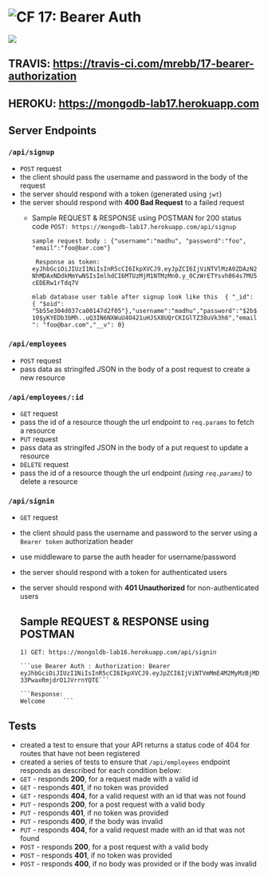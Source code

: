 ![CF](https://camo.githubusercontent.com/70edab54bba80edb7493cad3135e9606781cbb6b/687474703a2f2f692e696d6775722e636f6d2f377635415363382e706e67) 17: Bearer Auth
===
<img src="https://travis-ci.com/mrebb/17-bearer-authorization.svg?branch=madhu">

## TRAVIS: https://travis-ci.com/mrebb/17-bearer-authorization

## HEROKU: https://mongodb-lab17.herokuapp.com

## Server Endpoints

### `/api/signup`
* `POST` request
* the client should pass the username and password in the body of the request
* the server should respond with a token (generated using `jwt`)
* the server should respond with **400 Bad Request** to a failed request
    * Sample REQUEST & RESPONSE using POSTMAN for 200 status code
    ```POST: https://mongodb-lab17.herokuapp.com/api/signup```

      ```sample request body : {"username":"madhu", "password":"foo", "email":"foo@bar.com"}```

      ``` Response as token: eyJhbGciOiJIUzI1NiIsInR5cCI6IkpXVCJ9.eyJpZCI6IjViNTVlMzA0ZDAzN2NhMDAxNDdkMmYwNSIsImlhdCI6MTUzMjM1NTMzMn0.y_0CzWrETYsvh064s7MU5cEDERw1rTdq7V```

      ```mlab database user table after signup look like this  { "_id": { "$oid": "5b55e304d037ca00147d2f05"},"username":"madhu","password":"$2b$10$yKYEDb3bMh..uQ3IN6NXWuU4O421uHJSX8UQrCKIGlTZ38uVk3h6","email": "foo@bar.com","__v": 0}         ```

### `/api/employees`
* `POST` request
* pass data as stringifed JSON in the body of a post request to create a new resource

### `/api/employees/:id`
* `GET` request
* pass the id of a resource though the url endpoint to `req.params` to fetch a resource   
* `PUT` request
* pass data as stringifed JSON in the body of a put request to update a resource
* `DELETE` request
* pass the id of a resource though the url endpoint *(using `req.params`)* to delete a resource   

### `/api/signin`
* `GET` request
* the client should pass the username and password to the server using a `Bearer token` authorization header
* use middleware to parse the auth header for username/password
* the server should respond with a token for authenticated users
* the server should respond with **401 Unauthorized** for non-authenticated users
    ## Sample REQUEST & RESPONSE using POSTMAN
     ```1) GET: https://mongoldb-lab16.herokuapp.com/api/signin```

      ```use Bearer Auth : Authorization: Bearer eyJhbGciOiJIUzI1NiIsInR5cCI6IkpXVCJ9.eyJpZCI6IjViNTVmMmE4M2MyMzBjMDAxNDYwNTA1MiIsImlhdCI6MTUzMjM1OTMzNn0.goaByCHn4VnC1FIMbumW-33PwaxRmjdrO1JVrrnYQTE```
      
      ```Response:                                                 Welcome     ```

## Tests
* created a test to ensure that your API returns a status code of 404 for routes that have not been registered
* created a series of tests to ensure that `/api/employees` endpoint responds as described for each condition below:
* `GET` - responds **200**, for a request made with a valid id
* `GET` - responds **401**, if no token was provided
* `GET` - responds **404**, for a valid request with an id that was not found
* `PUT` - responds **200**, for a post request with a valid body
* `PUT` - responds **401**, if no token was provided
* `PUT` - responds **400**, if the body was invalid
* `PUT` - responds **404**, for a valid request made with an id that was not found
* `POST` - responds **200**, for a post request with a valid body
* `POST` - responds **401**, if no token was provided
* `POST` - responds **400**, if no body was provided or if the body was invalid
